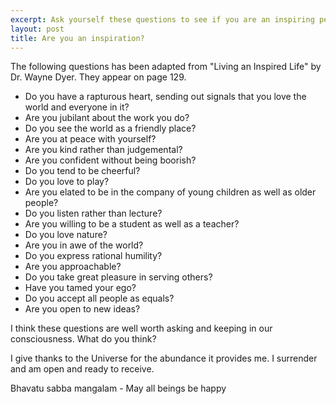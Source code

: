```yaml
---
excerpt: Ask yourself these questions to see if you are an inspiring person
layout: post
title: Are you an inspiration?
---
```

The following questions has been adapted from "Living an Inspired Life" by Dr. Wayne Dyer. They appear on page 129.

* Do you have a rapturous heart, sending out signals that you love the world and everyone in it?
* Are you jubilant about the work you do?
* Do you see the world as a friendly place?
* Are you at peace with yourself?
* Are you kind rather than judgemental?
* Are you confident without being boorish?
* Do you tend to be cheerful?
* Do you love to play?
* Are you elated to be in the company of young children as well as older people?
* Do you listen rather than lecture?
* Are you willing to be a student as well as a teacher?
* Do you love nature?
* Are you in awe of the world?
* Do you express rational humility?
* Are you approachable?
* Do you take great pleasure in serving others?
* Have you tamed your ego?
* Do you accept all people as equals?
* Are you open to new ideas?

I think these questions are well worth asking and keeping in our consciousness. What do you think?

I give thanks to the Universe for the abundance it provides me. I surrender and am open and ready to receive.

Bhavatu sabba mangalam - May all beings be happy

